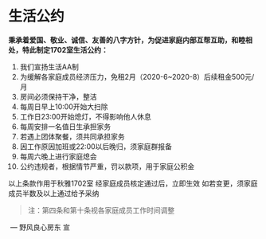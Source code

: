 # 生活公约

**秉承着爱国、敬业、诚信、友善的八字方针，为促进家庭内部互帮互助，和睦相处，特此制定1702室生活公约：**

1. 我们宣扬生活AA制
2. 为缓解各家庭成员经济压力，免租2月（2020-6~2020-8）后续租金500元/月
3. 房间必须保持干净，整洁
4. 每周日早上10:00开始大扫除
5. 工作日23:00开始熄灯，不得影响他人休息
6. 每周安排一名值日生承担家务
7. 若遇上团体聚餐，须共同承担家务
8. 因工作原因加班或22:00以后晚归，须家庭群报备
9. 每周六晚上进行家庭熄会
10. 公约违规者，根据情节严重，罚以款项，用于家庭公积金

以上条款作用于秋雅1702室
经家庭成员核定通过后，立即生效
如若变更，须家庭成员半数及以上通过给予采纳

> 注：第四条和第十条视各家庭成员工作时间调整

​												—	野风良心房东 宣
